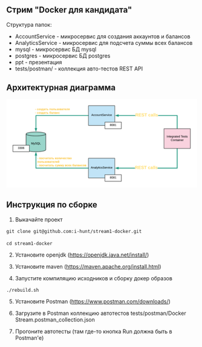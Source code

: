 ## Стрим "Docker для кандидата"

Структура папок:
* AccountService - микросервис для создания аккаунтов и балансов
* AnalyticsService - микросервис для подсчета суммы всех балансов
* mysql - микросервис БД mysql
* postgres - микросервис БД postgres
* ppt - презентация
* tests/postman/ - коллекция авто-тестов REST API

## Архитектурная диаграмма
![Микросервисы](ppt/architecture.png?raw=true)


## Инструкция по сборке
1. Выкачайте проект
```
git clone git@github.com:i-hunt/stream1-docker.git

cd stream1-docker
```

2. Установите openjdk (https://openjdk.java.net/install/)

3. Установите maven (https://maven.apache.org/install.html)

4. Запустите компиляцию исходников и сборку докер образов

```
./rebuild.sh
```


5. Установите Postman (https://www.postman.com/downloads/)

6. Загрузите в Postman коллекцию автотестов tests/postman/Docker Stream.postman_collection.json

7. Прогоните  автотесты (там где-то кнопка Run должна быть в Postman'е)
